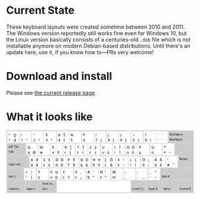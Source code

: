# Current State

These keyboard layouts were created sometime between 2010 and 2011. The Windows version reportedly still works fine even for Windows 10, but the Linux version basically consists of a centuries-old `.deb` file which is not installable anymore on modern Debian-based distributions. Until there's an update here, use it, if you know how to—PRs very welcome!

# Download and install

Please see [the current release page](https://github.com/sixtyfive/de_dmg/releases/tag/ancient).

# What it looks like

![image](de_dmg.png)
